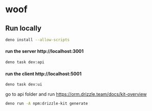 # woof

## Run locally
```bash
deno install --allow-scripts
```

#### run the server http://localhost:3001
```bash
deno task dev:api
```

#### run the client http://localhost:5001
```bash
deno task dev:ui
```



go to api folder and run https://orm.drizzle.team/docs/kit-overview
```bash
deno run -A npm:drizzle-kit generate
```